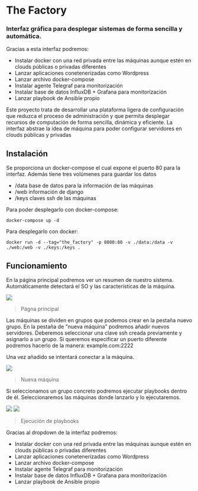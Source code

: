 # The Factory

### Interfaz gráfica para desplegar sistemas de forma sencilla y automática.

Gracias a esta interfaz podremos:

- Instalar docker con una red privada entre las máquinas aunque estén en clouds públicas o privadas diferentes
- Lanzar aplicaciones conetenerizadas como Wordpress
- Lanzar archivo docker-compose
- Instalar agente Telegraf para monitorización
- Instalar base de datos InfluxDB + Grafana para monitorización
- Lanzar playbook de Ansible propio


Este proyecto trata de desarrollar una plataforma ligera de configuración que reduzca el proceso de administración y que permita desplegar recursos 
de computación de forma sencilla, dinámica y eficiente. La interfaz abstrae la idea de máquina para poder configurar servidores en clouds públicas y privadas 


## Instalación

Se proporciona un docker-compose el cual expone el puerto 80 para la interfaz. Además tiene tres volúmenes para guardar los datos

- /data base de datos para la información de las máquinas
- /web información de django
- /keys claves ssh de las máquinas

Para poder desplegarlo con docker-compose:

`docker-compose up -d`
  
Para desplegarlo con docker:

`docker run -d --tag="the_factory" -p 8000:80 -v ./data:/data -v ./web:/web -v ./keys:/keys .`
  
## Funcionamiento

En la página principal podremos ver un resumen de nuestro sistema. Automáticamente detectará el SO y las características de la máquina.

![](https://db3pap003files.storage.live.com/y4mRGTBpOtWDYKr1Hst2GudfqYI1qZwxj6Blss0a6WzJNsm6CJEco1ngc6hlRAwUwGOiqruQsMQvNfcA6TSzCDVbcExmcR4trra21TQC9uys2AjDPX6fLYbQN9ZiVixajoh2ecrfqtRbfW63TFo_m5OQqeXrvY0VPT1aGVuD_dajj_t39LBXSjFwJ3kVDRMROU2?width=602&height=288&cropmode=none)
> Págna principal

Las máquinas se dividen en grupos que podemos crear en la pestaña nuevo grupo. En la pestaña de "nueva máquina" podremos añadir nuevos servidores. 
Deberemos seleccionar una clave ssh creada previamente y asignarlo a un grupo. Si queremos especificar un puerto diferente podremos hacerlo de
la manera: example.com:2222

Una vez añadido se intentará conectar a la máquina.

![](https://db3pap003files.storage.live.com/y4m9thhWpi0HxwObCLfaLbipIp_9KI8dICJege4qRnpHTdHxjY8FHIPxpHlYegGlLLZqKH0A78IKfzE7_uePrmEkkfdEU_fpQNZlu-YxqthWIQNlsfIQ_K9qcTh9Q6uX7IcMnmpGOCael79jkKjyKL66s7rduFjj4cZGwiGobYOLGrgnDcWtEGs48pJjoS3SfAA?width=602&height=309&cropmode=none)
> Nueva máquina

Si seleccionamos un grupo concreto podremos ejecutar playbooks dentro de él. Seleccionaremos las máquinas donde lanzarlo y lo ejecutaremos.

![](https://db3pap003files.storage.live.com/y4mFgIwKbxrBIG2xkhFTgchJMXCmyaux2tZYE0cNj5NVekEKs0ZV9xLqc-bLGJlstKTdb8qlCu8Q71HNH2UMmkv87ftKRpYt0nbqOewD0EqKXslD-mlSZ4FqYWNxeX7IhyUkgUXun3it5aXksw90Y-YKWv-CMTDufZLXND7MjhwOMU5IelAlR01Ow58RTKHE9fT?width=602&height=307&cropmode=none)
![](https://db3pap003files.storage.live.com/y4mY0fb3rbH8jyCeBSI8_uBnI6b8LL6YSuHSCjtUwFdMjP5XmvlgigjkjtUKzkH3MzufeE-GbZcrCkiXrdq4nZ9HTLYC6nl-9smBGghAC1iqCZBjdBtBDqgNzyRTtk_lp3M348Mj7YD8mU9Ot835V4bcmgOrHCL8pSUTP2zwHJslbwfgmunUYEzCqYYVzfBJ0Oo?width=602&height=305&cropmode=none)
> Ejecución de playbooks

Gracias al dropdown de la interfaz podremos:

- Instalar docker con una red privada entre las máquinas aunque estén en clouds públicas o privadas diferentes
- Lanzar aplicaciones conetenerizadas como Wordpress
- Lanzar archivo docker-compose
- Instalar agente Telegraf para monitorización
- Instalar base de datos InfluxDB + Grafana para monitorización
- Lanzar playbook de Ansible propio
